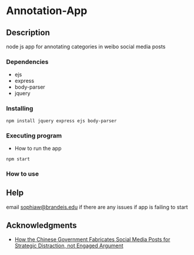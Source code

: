 # Annotation-App



## Description
node js app for annotating categories in weibo social media posts



### Dependencies

* ejs
* express
* body-parser
* jquery

### Installing

```
npm install jquery express ejs body-parser

```


### Executing program

* How to run the app

```
npm start
```
### How to use


## Help

email sophiaw@brandeis.edu if there are any issues if app is failing to start


## Acknowledgments

* [How the Chinese Government Fabricates Social Media Posts for Strategic Distraction, not Engaged Argument](https://gking.harvard.edu/50C)
